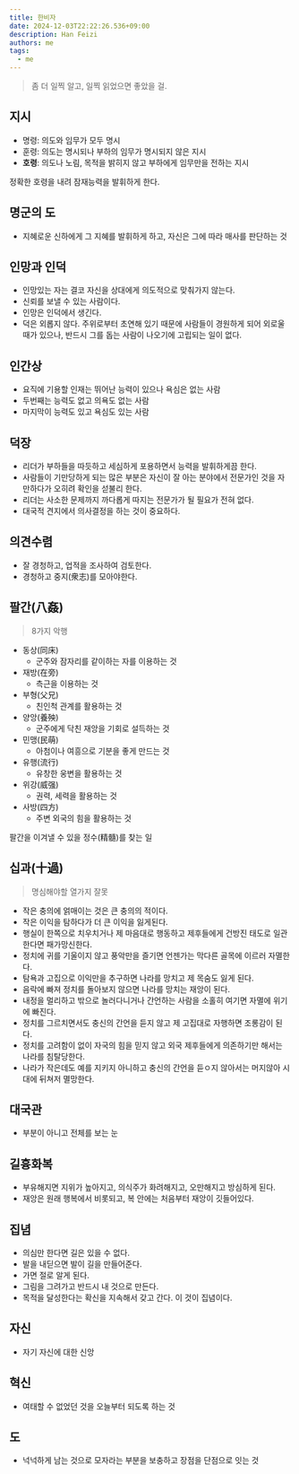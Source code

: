 ```yaml
---
title: 한비자
date: 2024-12-03T22:22:26.536+09:00
description: Han Feizi
authors: me
tags:
  - me
---
```


> 좀 더 일찍 알고, 일찍 읽었으면 좋았을 걸.

## 지시

- 명령: 의도와 임무가 모두 명시
- 훈령: 의도는 명시되나 부하의 임무가 명시되지 않은 지시
- **호령**: 의도나 노림, 목적을 밝히지 않고 부하에게 임무만을 전하는 지시

정확한 호령을 내려 잠재능력을 발휘하게 한다.

## 명군의 도

- 지혜로운 신하에게 그 지혜를 발휘하게 하고, 자신은 그에 따라 매사를 판단하는 것

## 인망과 인덕

- 인망있는 자는 결코 자신을 상대에게 의도적으로 맞춰가지 않는다.
- 신뢰를 보낼 수 있는 사람이다.
- 인망은 인덕에서 생긴다.
- 덕은 외롭지 않다. 주위로부터 초연해 있기 때문에 사람들이 경원하게 되어 외로울 때가 있으나, 반드시 그를 돕는 사람이 나오기에 고립되는 일이 없다.

## 인간상

- 요직에 기용할 인재는 뛰어난 능력이 있으나 욕심은 없는 사람
- 두번째는 능력도 없고 의욕도 없는 사람
- 마지막이 능력도 있고 욕심도 있는 사람

## 덕장

- 리더가 부하들을 따듯하고 세심하게 포용하면서 능력을 발휘하게끔 한다.
- 사람들이 기만당하게 되는 많은 부분은 자신이 잘 아는 분야에서 전문가인 것을 자만하다가 오히려 확인을 섣불리 한다.
- 리더는 사소한 문제까지 까다롭게 따지는 전문가가 될 필요가 전혀 없다.
- 대국적 견지에서 의사결정을 하는 것이 중요하다.

## 의견수렴

- 잘 경청하고, 업적을 조사하여 검토한다.
- 경청하고 중지(衆志)를 모아야한다.

## 팔간(八姦)

> 8가지 악행

- 동상(同床)
  - 군주와 잠자리를 같이하는 자를 이용하는 것
- 재방(在旁)
  - 측근을 이용하는 것
- 부형(父兄)
  - 친인척 관계를 활용하는 것
- 양앙(養殃)
  - 군주에게 닥친 재앙을 기회로 설득하는 것
- 민맹(民萌)
  - 아첨이나 여흥으로 기분을 좋게 만드는 것
- 유행(流行)
  - 유창한 웅변을 활용하는 것
- 위강(威强)
  - 권력, 세력을 활용하는 것
- 사방(四方)
  - 주변 외국의 힘을 활용하는 것

팔간을 이겨낼 수 있을 정수(精髓)를 찾는 일

## 십과(十過)

> 명심해야할 열가지 잘못

- 작은 충의에 얽매이는 것은 큰 충의의 적이다.
- 작은 이익을 탐하다가 더 큰 이익을 잃게된다.
- 행실이 한쪽으로 치우치거나 제 마음대로 행동하고 제후들에게 건방진 태도로 일관한다면 패가망신한다.
- 정치에 귀를 기울이지 않고 풍악만을 즐기면 언젠가는 막다른 골목에 이르러 자멸한다.
- 탐욕과 고집으로 이익만을 추구하면 나라를 망치고 제 목숨도 잃게 된다.
- 음락에 빠져 정치를 돌아보지 않으면 나라를 망치는 재앙이 된다.
- 내정을 멀리하고 밖으로 놀러다니거나 간언하는 사람을 소홀히 여기면 자멸에 위기에 빠진다.
- 정치를 그르치면서도 충신의 간언을 듣지 않고 제 고집대로 자행하면 조롱감이 된다.
- 정치를 고려함이 없이 자국의 힘을 믿지 않고 외국 제후들에게 의존하기만 해서는 나라를 침탈당한다.
- 나라가 작은데도 예를 지키지 아니하고 충신의 간언을 듣ㅇ지 않아서는 머지않아 시대에 뒤쳐저 멸망한다.

## 대국관

- 부분이 아니고 전체를 보는 눈

## 길흉화복

- 부유해지면 지위가 높아지고, 의식주가 화려해지고, 오만해지고 방심하게 된다.
- 재앙은 원래 행복에서 비롯되고, 복 안에는 처음부터 재앙이 깃들어있다.

## 집념

- 의심만 한다면 길은 있을 수 없다.
- 발을 내딛으면 발이 길을 만들어준다.
- 가면 절로 알게 된다.
- 그림을 그려가고 반드시 내 것으로 만든다.
- 목적을 달성한다는 확신을 지속해서 갖고 간다. 이 것이 집념이다.

## 자신

- 자기 자신에 대한 신앙

## 혁신

- 여태할 수 없었던 것을 오늘부터 되도록 하는 것

## 도

- 넉넉하게 남는 것으로 모자라는 부분을 보충하고 장점을 단점으로 잇는 것

